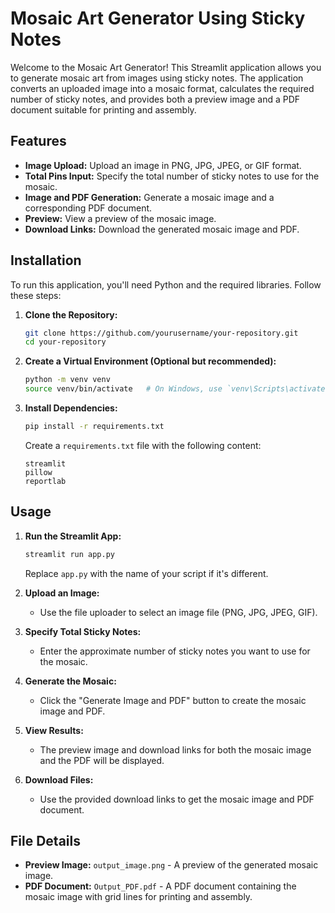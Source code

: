 
# Mosaic Art Generator Using Sticky Notes

Welcome to the Mosaic Art Generator! This Streamlit application allows you to generate mosaic art from images using sticky notes. The application converts an uploaded image into a mosaic format, calculates the required number of sticky notes, and provides both a preview image and a PDF document suitable for printing and assembly.

## Features

- **Image Upload:** Upload an image in PNG, JPG, JPEG, or GIF format.
- **Total Pins Input:** Specify the total number of sticky notes to use for the mosaic.
- **Image and PDF Generation:** Generate a mosaic image and a corresponding PDF document.
- **Preview:** View a preview of the mosaic image.
- **Download Links:** Download the generated mosaic image and PDF.

## Installation

To run this application, you'll need Python and the required libraries. Follow these steps:

1. **Clone the Repository:**

   ```bash
   git clone https://github.com/yourusername/your-repository.git
   cd your-repository
   ```

2. **Create a Virtual Environment (Optional but recommended):**

   ```bash
   python -m venv venv
   source venv/bin/activate   # On Windows, use `venv\Scripts\activate`
   ```

3. **Install Dependencies:**

   ```bash
   pip install -r requirements.txt
   ```

   Create a `requirements.txt` file with the following content:

   ```
   streamlit
   pillow
   reportlab
   ```

## Usage

1. **Run the Streamlit App:**

   ```bash
   streamlit run app.py
   ```

   Replace `app.py` with the name of your script if it's different.

2. **Upload an Image:**

   - Use the file uploader to select an image file (PNG, JPG, JPEG, GIF).

3. **Specify Total Sticky Notes:**

   - Enter the approximate number of sticky notes you want to use for the mosaic.

4. **Generate the Mosaic:**

   - Click the "Generate Image and PDF" button to create the mosaic image and PDF.

5. **View Results:**

   - The preview image and download links for both the mosaic image and the PDF will be displayed.

6. **Download Files:**

   - Use the provided download links to get the mosaic image and PDF document.

## File Details

- **Preview Image:** `output_image.png` - A preview of the generated mosaic image.
- **PDF Document:** `Output_PDF.pdf` - A PDF document containing the mosaic image with grid lines for printing and assembly.
